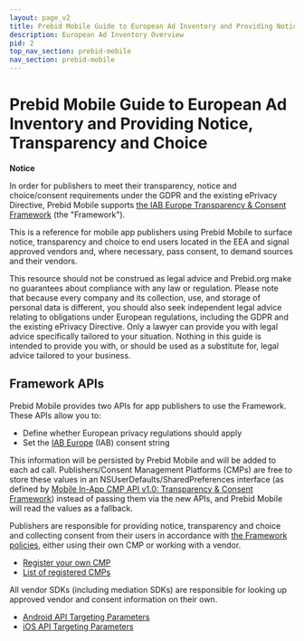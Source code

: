 ```yaml
---
layout: page_v2
title: Prebid Mobile Guide to European Ad Inventory and Providing Notice, Transparency and Choice
description: European Ad Inventory Overview
pid: 2
top_nav_section: prebid-mobile
nav_section: prebid-mobile
---
```



<div class="bs-docs-section" markdown="1">

# Prebid Mobile Guide to European Ad Inventory and Providing Notice, Transparency and Choice

<div class="alert alert-danger" role="alert">
  <strong>Notice</strong>
  <p>
  In order for publishers to meet their transparency, notice and choice/consent requirements under the GDPR and the existing ePrivacy Directive, Prebid Mobile supports <a href="http:///advertisingconsent.eu/">the IAB Europe Transparency & Consent Framework</a> (the "Framework").  
  </p>
  <p>
  This is a reference for mobile app publishers using Prebid Mobile to surface notice, transparency and choice to end users located in the EEA and signal approved vendors and, where necessary, pass consent, to demand sources and their vendors.  
  </p>
  <p>
  This resource should not be construed as legal advice and Prebid.org make no guarantees about compliance with any law or regulation.  Please note that because every company and its collection, use, and storage of personal data is different, you should also seek independent legal advice relating to obligations under European regulations, including the GDPR and the existing ePrivacy Directive. Only a lawyer can provide you with legal advice specifically tailored to your situation. Nothing in this guide is intended to provide you with, or should be used as a substitute for, legal advice tailored to your business.  
  </p>      
</div>

## Framework APIs

Prebid Mobile provides two APIs for app publishers to use the Framework. These APIs allow you to:

-   Define whether European privacy regulations should apply
-   Set the [IAB Europe](https://www.iabeurope.eu/) (IAB) consent string

This information will be persisted by Prebid Mobile and will be added to each ad call. Publishers/Consent Management Platforms (CMPs) are free to store these values in an NSUserDefaults/SharedPreferences interface (as defined by [Mobile In-App CMP API v1.0: Transparency & Consent Framework](https://github.com/InteractiveAdvertisingBureau/GDPR-Transparency-and-Consent-Framework/blob/master/Mobile%20In-App%20Consent%20APIs%20v1.0%20Draft%20for%20Public%20Comment.md)) instead of passing them via the new APIs, and Prebid Mobile will read the values as a fallback.

Publishers are responsible for providing notice, transparency and choice and collecting consent from their users in accordance with [the Framework policies](http://advertisingconsent.eu/), either using their own CMP or working with a vendor.

-   [Register your own CMP](https://register.consensu.org/CMP)
-   [List of registered CMPs](http://advertisingconsent.eu/iab-europe-transparency-consent-framework-list-of-registered-cmps/)

All vendor SDKs (including mediation SDKs) are responsible for looking up approved vendor and consent information on their own.

-   [Android API Targeting Parameters]({{site.github.url}}/prebid-mobile/targeting-params-android.html)
-   [iOS API Targeting Parameters]({{site.github.url}}/prebid-mobile/targeting-params-ios.html)


</div>
